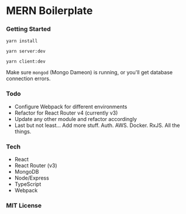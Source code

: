 # MERN Boilerplate

### Getting Started

`yarn install`

`yarn server:dev`

`yarn client:dev`

Make sure `mongod` (Mongo Dameon) is running, or you'll get database connection errors.

### Todo
- Configure Webpack for different environments
- Refactor for React Router v4 (currently v3)
- Update any other module and refactor accordingly
- Last but not least... Add more stuff. Auth. AWS. Docker. RxJS. All the things.

### Tech

- React
- React Router (v3)
- MongoDB
- Node/Express
- TypeScript
- Webpack

### MIT License
